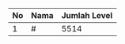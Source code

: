 | No | Nama            | Jumlah Level |
|----|-----------------|--------------|
| 1  | #    |    5514        |
